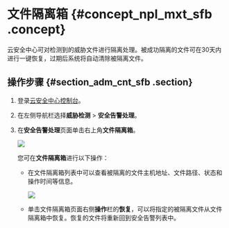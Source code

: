 # 文件隔离箱 {#concept_npl_mxt_sfb .concept}

云安全中心可对检测到的威胁文件进行隔离处理。被成功隔离的文件可在30天内进行一键恢复，过期后系统将自动清除被隔离文件。

## 操作步骤 {#section_adm_cnt_sfb .section}

1.  登录[云安全中心控制台](https://yundun.console.aliyun.com/?p=sas)。
2.  在左侧导航栏选择**威胁检测** \> **安全告警处理**。
3.  在**安全告警处理**页面单击右上角**文件隔离箱**。

    ![](http://static-aliyun-doc.oss-cn-hangzhou.aliyuncs.com/assets/img/61174/156275178030926_zh-CN.png)

    您可在**文件隔离箱**进行以下操作：

    -   在文件隔离箱列表中可以查看被隔离的文件主机地址、文件路径、状态和操作时间等信息。

        ![](http://static-aliyun-doc.oss-cn-hangzhou.aliyuncs.com/assets/img/61174/156275178030927_zh-CN.png)

    -   单击文件隔离箱页面右侧**操作**栏的**恢复**，可以将指定的被隔离文件从文件隔离箱中恢复。恢复的文件将重新回到安全告警列表中。


